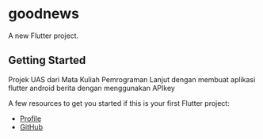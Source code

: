 # goodnews

A new Flutter project.

## Getting Started

Projek UAS dari Mata Kuliah Pemrograman Lanjut dengan membuat aplikasi flutter android berita dengan menggunakan  APIkey

A few resources to get you started if this is your first Flutter project:

- [Profile](http://vandhado.it.student.pens.ac.id/)
- [GitHub](https://github.com/VandhaDO)